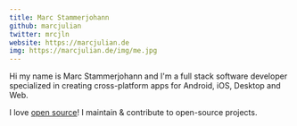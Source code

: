 ```yaml
---
title: Marc Stammerjohann
github: marcjulian
twitter: mrcjln
website: https://marcjulian.de
img: https://marcjulian.de/img/me.jpg
---
```


Hi my name is Marc Stammerjohann and I'm a full stack software developer specialized in creating cross-platform apps for Android, iOS, Desktop and Web.

I love <a href="https://github.com/marcjulian">open source</a>! I maintain & contribute to open-source projects.
